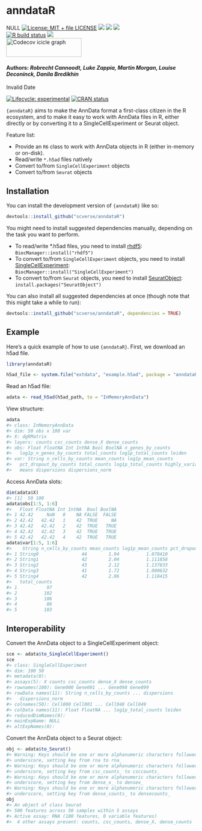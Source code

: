 # anndataR
NULL [![License: MIT + file
LICENSE](https://img.shields.io/badge/license-MIT%20+%20file%20LICENSE-blue.svg)](https://cran.r-project.org/web/licenses/MIT%20+%20file%20LICENSE)
[![](https://img.shields.io/badge/devel%20version-0.99.0-black.svg)](https://github.com/scverse/anndataR)
[![](https://img.shields.io/github/languages/code-size/scverse/anndataR.svg)](https://github.com/scverse/anndataR)
[![](https://img.shields.io/github/last-commit/scverse/anndataR.svg)](https://github.com/scverse/anndataR/commits/main)
<br> [![R build
status](https://github.com/scverse/anndataR/workflows/rworkflows/badge.svg)](https://github.com/scverse/anndataR/actions)
[![](https://codecov.io/gh/scverse/anndataR/branch/main/graph/badge.svg)](https://app.codecov.io/gh/scverse/anndataR)
<br>
<a href='https://app.codecov.io/gh/scverse/anndataR/tree/main' target='_blank'><img src='https://codecov.io/gh/scverse/anndataR/branch/main/graphs/icicle.svg' title='Codecov icicle graph' width='200' height='50' style='vertical-align: top;'></a>  
<h4>  
Authors: <i>Robrecht Cannoodt, Luke Zappia, Martin Morgan, Louise
Deconinck, Danila Bredikhin</i>  
</h4>
Invalid Date

<!-- README.md is generated from README.qmd. Please edit that file -->
<!-- badges: start -->

[![Lifecycle:
experimental](https://img.shields.io/badge/lifecycle-experimental-orange.svg)](https://lifecycle.r-lib.org/articles/stages.html#experimental)
[![CRAN
status](https://www.r-pkg.org/badges/version/anndataR.png)](https://CRAN.R-project.org/package=anndataR)
<!-- badges: end -->

`{anndataR}` aims to make the AnnData format a first-class citizen in
the R ecosystem, and to make it easy to work with AnnData files in R,
either directly or by converting it to a SingleCellExperiment or Seurat
object.

Feature list:

- Provide an `R6` class to work with AnnData objects in R (either
  in-memory or on-disk).
- Read/write `*.h5ad` files natively
- Convert to/from `SingleCellExperiment` objects
- Convert to/from `Seurat` objects

## Installation

You can install the development version of `{anndataR}` like so:

``` r
devtools::install_github("scverse/anndataR")
```

You might need to install suggested dependencies manually, depending on
the task you want to perform.

- To read/write \*.h5ad files, you need to install
  [rhdf5](https://bioconductor.org/packages/release/bioc/html/rhdf5.html):  
  `BiocManager::install("rhdf5")`
- To convert to/from `SingleCellExperiment` objects, you need to install
  [SingleCellExperiment](https://bioconductor.org/packages/release/bioc/html/SingleCellExperiment.html):  
  `BiocManager::install("SingleCellExperiment")`
- To convert to/from `Seurat` objects, you need to install
  [SeuratObject](https://cran.r-project.org/package=SeuratObject):  
  `install.packages("SeuratObject")`

You can also install all suggested dependencies at once (though note
that this might take a while to run):

``` r
devtools::install_github("scverse/anndataR", dependencies = TRUE)
```

## Example

Here’s a quick example of how to use `{anndataR}`. First, we download an
h5ad file.

``` r
library(anndataR)

h5ad_file <- system.file("extdata", "example.h5ad", package = "anndataR")
```

Read an h5ad file:

``` r
adata <- read_h5ad(h5ad_path, to = "InMemoryAnnData")
```

View structure:

``` r
adata
#> class: InMemoryAnnData
#> dim: 50 obs x 100 var
#> X: dgRMatrix
#> layers: counts csc_counts dense_X dense_counts
#> obs: Float FloatNA Int IntNA Bool BoolNA n_genes_by_counts
#>   log1p_n_genes_by_counts total_counts log1p_total_counts leiden
#> var: String n_cells_by_counts mean_counts log1p_mean_counts
#>   pct_dropout_by_counts total_counts log1p_total_counts highly_variable
#>   means dispersions dispersions_norm
```

Access AnnData slots:

``` r
dim(adata$X)
#> [1]  50 100
adata$obs[1:5, 1:6]
#>   Float FloatNA Int IntNA  Bool BoolNA
#> 1 42.42     NaN   0    NA FALSE  FALSE
#> 2 42.42   42.42   1    42  TRUE     NA
#> 3 42.42   42.42   2    42  TRUE   TRUE
#> 4 42.42   42.42   3    42  TRUE   TRUE
#> 5 42.42   42.42   4    42  TRUE   TRUE
adata$var[1:5, 1:6]
#>    String n_cells_by_counts mean_counts log1p_mean_counts pct_dropout_by_counts
#> 1 String0                44        1.94          1.078410                    12
#> 2 String1                42        2.04          1.111858                    16
#> 3 String2                43        2.12          1.137833                    14
#> 4 String3                41        1.72          1.000632                    18
#> 5 String4                42        2.06          1.118415                    16
#>   total_counts
#> 1           97
#> 2          102
#> 3          106
#> 4           86
#> 5          103
```

## Interoperability

Convert the AnnData object to a SingleCellExperiment object:

``` r
sce <- adata$to_SingleCellExperiment()
sce
#> class: SingleCellExperiment 
#> dim: 100 50 
#> metadata(0):
#> assays(5): X counts csc_counts dense_X dense_counts
#> rownames(100): Gene000 Gene001 ... Gene098 Gene099
#> rowData names(11): String n_cells_by_counts ... dispersions
#>   dispersions_norm
#> colnames(50): Cell000 Cell001 ... Cell048 Cell049
#> colData names(11): Float FloatNA ... log1p_total_counts leiden
#> reducedDimNames(0):
#> mainExpName: NULL
#> altExpNames(0):
```

Convert the AnnData object to a Seurat object:

``` r
obj <- adata$to_Seurat()
#> Warning: Keys should be one or more alphanumeric characters followed by an
#> underscore, setting key from rna to rna_
#> Warning: Keys should be one or more alphanumeric characters followed by an
#> underscore, setting key from csc_counts_ to csccounts_
#> Warning: Keys should be one or more alphanumeric characters followed by an
#> underscore, setting key from dense_x_ to densex_
#> Warning: Keys should be one or more alphanumeric characters followed by an
#> underscore, setting key from dense_counts_ to densecounts_
obj
#> An object of class Seurat 
#> 500 features across 50 samples within 5 assays 
#> Active assay: RNA (100 features, 0 variable features)
#>  4 other assays present: counts, csc_counts, dense_X, dense_counts
```
